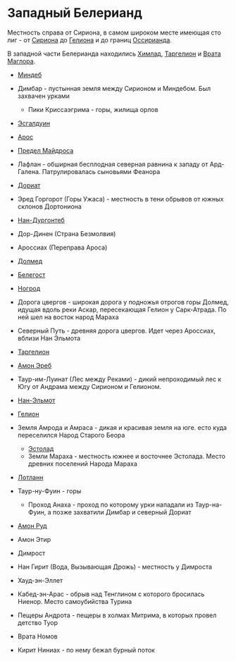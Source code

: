 # Западный Белерианд

Местность справа от Сириона, в самом широком месте имеющая сто лиг - от
[Сириона](Сирион.md) до [Гелиона](Гелион.md) и до границ
[Оссирианда](Оссирианд.md).

В западной части Белерианда находились [Химлад](Химлад.md),
[Таргелион](Таргелион.md) и [Врата Маглора](Врата%20Маглора.md).

*   [Миндеб](Миндеб.md)
*   Димбар - пустынная земля между Сирионом и Миндебом. Был захвачен урками
    *   Пики Криссаэгрима - горы, жилища орлов
*   [Эсгалдуин](Эсгалдуин.md)
*   [Арос](Арос.md)
*   [Предел Майдроса](Предел%20Майдроса.md)
*   Лафлан - обширная бесплодная северная равнина к западу от Ард-Галена.
    Патрулировалась сыновьями Феанора
*   [Дориат](Дориат.md)

*   Эред Горгорот (Горы Ужаса) - местность в тени обрывов от южных склонов
    Дортониона
*   [Нан-Дургонтеб](Нан-Дургонтеб.md)

* Дор-Динен (Страна Безмолвия)
* Ароссиах (Переправа Ароса)

*   [Долмед](Долмед.md)
*   [Белегост](Белегост.md)
*   [Ногрод](Ногрод.md)
*   Дорога цвергов - широкая дорога у подножья отрогов горы Долмед, идущая
    вдоль реки Аскар, пересекающая Гелион у Сарк-Атрада. По ней шел на восток
    народ Мараха
*   Северный Путь - древняя дорога цвергов. Идет через Ароссиах, вблизи Нан
    Эльмота
*   [Таргелион](Таргелион.md)
*   [Амон Эреб](Амон%20Эреб.md)
*   Таур-им-Луинат (Лес между Реками) - дикий непроходимый лес к Югу от Андрама
    между Сирионом и Гелионом.
*   [Нан-Эльмот](Нан-Эльмот.md)
*   [Гелион](Гелион.md)

*   Земля Амрода и Амраса - дикая и красивая земля на юге. есто куда
    переселился Народ Старого Беора
    *   [Эстолад](Эстолад.md)
    *   Земли Мараха - местность южнее и восточнее Эстолада. Место древних
        поселений Народа Мараха 
*   [Лотланн](Лотланн.md)
*   Таур-ну-Фуин - горы
    *   Проход Анаха - проход по которому урки нападали из Таур-на-Фуин, а
        позже захватили Димбар и северный Дориат
*   [Амон Руд](Амон%20Руд.md)
*   Амон Этир
*   Димрост
*   Нан Гирит (Вода, Вызывающая Дрожь) - местность у Димроста
*   Хауд-эн-Эллет
*   Кабед-эн-Арас - обрыв над Тенглином с которого бросилась Ниенор. Место
    самоубийства Турина
*   Пещеры Андрота -  пещеры в холмах Митрима, в которых провел детство Туор
*   Врата Номов
*   Кирит Ниниах - по нему бежал бурный поток
